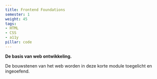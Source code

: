 ```yaml
---
title: Frontend Foundations
semester: 1
weight: 45
tags:
- HTML
- CSS
- a11y
pillar: code
---
```

**De basis van web ontwikkeling.**
 
De bouwstenen van het web worden in deze korte module toegelicht en ingeoefend.
